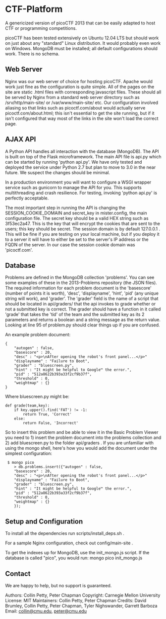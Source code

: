 CTF-Platform============A genericized version of picoCTF 2013 that can be easily adapted to host CTF or programming competitions.picoCTF has been tested extensively on Ubuntu 12.04 LTS but should work on just about any "standard" Linux distribution. It would probably even work on Windows. MongoDB must be installed; all default configurations should work. There is no schema.Web Server------------Nginx was our web server of choice for hosting picoCTF. Apache would work just fine as the configuration is quite simple. All of the pages on the site are static .html files with corresponding javascript files. These should all be served by Nginx from a standard web server directory such as /srv/http/main-site/ or /var/www/main-site/ etc. Our configuration involved aliasing so that links such as picoctf.com/about would actually serve picoctf.com/about.html; this isn't essential to get the site running, but if it isn't configured that way most of the links in the site won't load the correct page.AJAX API------------A Python API handles all interaction with the database (MongoDB). The API is built on top of the Flask microframework. The main API file is api.py which can be started by running 'python api.py'. We have only tested and deployed the service under Python 2.7 but plan to move to 3.0 in the near future. We suspect the changes should be minimal. In a production environment you will want to configure a WSGI wrapper service such as gunicorn to manage the API for you. This supports multithreading and crash resilience. For testing, invoking 'python api.py' is perfectly acceptable.The most important step in running the API is changing the SESSION_COOKIE_DOMAIN and secret_key in mister.config, the main configuration file. The secret key should be a valid HEX string such as 3f53ec2a47. This is the key that will encrypt the cookies that are sent to the users; this key should be secret. The session domain is by default 127.0.0.1 . This will be fine if you are testing on your local machine, but if you deploy it to a server it will have to either be set to the server's IP address or the FQDN of the server. In our case the session cookie domain was 'picoctf.com'.Database------------Problems are defined in the MongoDB collection 'problems'. You can see some examples of these in the 2013-Problems repository (the JSON files). The required information for each problem document is the 'basescore' (number of points it is worth), 'desc', 'displayname', 'hint', 'pid' (any unique string will work), and 'grader'. The 'grader' field is the name of a script that should be located in api/graders/ that the api invokes to grade whether or not a submitted key is correct. The grader should have a function in it called 'grade' that takes the 'tid' of the team and the submitted key as its 2 parameters and returns a boolean and a string message as the return value. Looking at line 95 of problem.py should clear things up if you are confused.An example problem document:    {        "autogen" : false,        "basescore" : 20,        "desc" : "<p>\nAfter opening the robot's front panel...</p>"        "displayname" : "Failure to Boot",        "grader" : "bluescreen.py",        "hint" : "It might be helpful to Google™ the error.",        "pid" : "512a8622b393a33f2cf9b37f",        "threshold" : 0,        "weightmap" : {}    }Where bluescreen.py might be:    def grade(team,key):        if key.upper().find('FAT') != -1:            return True, 'Correct'        else:            return False, 'Incorrect'                                                                      So to insert this problem and be able to view it in the Basic Problem Viewer you need to 1) insert the problem document into the problems collection and 2) add bluescreen.py to the folder api/graders . If you are unfamiliar with using the mongo shell, here's how you would add the document under the simplest configuration:     $ mongo pico        > db.problems.insert({"autogen" : false,        "basescore" : 20,        "desc" : "<p>\nAfter opening the robot's front panel...</p>"        "displayname" : "Failure to Boot",        "grader" : "bluescreen.py",        "hint" : "It might be helpful to Google™ the error.",        "pid" : "512a8622b393a33f2cf9b37f",        "threshold" : 0,        "weightmap" : {}        });Setup and Configuration------------To install all the dependencies run scripts/install_deps.sh . For a sample Nginx configuration, check out config/main-site .To get the indexes up for MongoDB, use the init_mongo.js script. If the database is called "pico", you would run: mongo pico init_mongo.jsContact------------We are happy to help, but no support is guaranteed.Authors: Collin Petty, Peter ChapmanCopyright: Carnegie Mellon UniversityLicense: MITMaintainers: Collin Petty, Peter ChapmanCredits: David Brumley, Collin Petty, Peter Chapman, Tyler Nighswander, Garrett BarbozaEmail: collin@cmu.edu, peter@cmu.edu